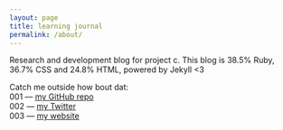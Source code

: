 ```yaml
---
layout: page
title: learning journal
permalink: /about/
---
```


Research and development blog for project c.
This blog is 38.5% Ruby, 36.7% CSS and 24.8% HTML, powered by Jekyll <3

Catch me outside how bout dat:<br />
<span class="feed">001</span> — [my GitHub repo][miles-gh] <br />
<span class="feed">002</span> — [my Twitter][miles-twitter] <br />
<span class="feed">003</span> — [my website][miles-website]


[miles-gh]:   https://github.com/piccolazucca
[miles-twitter]: https://twitter.com/studionugae
[miles-website]: http://apageofobjects.me
